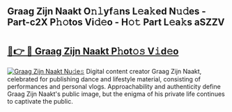 ## Graag Zijn Naakt O𝚗𝚕yf𝚊ns L𝚎a𝚔ed N𝚞𝚍es - Part-c2X P𝚑𝚘tos Vi𝚍𝚎o - H𝚘𝚝 Part L𝚎a𝚔s aSZZV

# <h2><a href="http://kf1qkf.oniu.top/?m=Graag+Zijn+Naakt">🔗👉 🔴 Graag Zijn Naakt P𝚑ot𝚘𝚜 V𝚒d𝚎o</a></h2>

[![Graag Zijn Naakt Nu𝚍e𝚜](https://i.imgur.com/0qMVB7G.gif)](http://kf1qkf.oniu.top/?m=Graag+Zijn+Naakt)
Digital content creator Graag Zijn Naakt, celebrated for publishing dance and lifestyle material, consisting of performances and personal vlogs. Approachability and authenticity define Graag Zijn Naakt's public image, but the enigma of his private life continues to captivate the public.  
